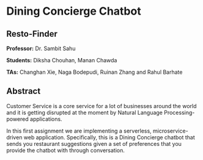 # Dining Concierge Chatbot

## Resto-Finder





**Professor:** Dr. Sambit Sahu

**Students:** Diksha Chouhan, Manan Chawda

**TAs:** Changhan Xie, Naga Bodepudi, Ruinan Zhang and Rahul Barhate




## Abstract

Customer Service is a core service for a lot of businesses around the world and it is getting
disrupted at the moment by Natural Language Processing-powered applications.

In this first assignment we are implementing a serverless, microservice-driven web
application. Specifically, this is a Dining Concierge chatbot that sends you
restaurant suggestions given a set of preferences that you provide the chatbot with
through conversation.
